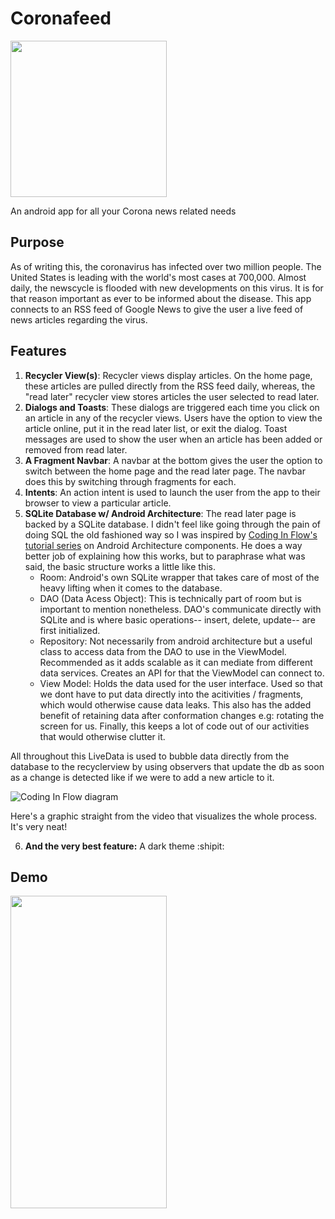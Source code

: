 # Coronafeed

<img src="https://media1.giphy.com/media/gkXSfmA8ynT59X9rr4/giphy.gif?cid=ecf05e4791af4b03f65e8622147f71e2ef433050d41d8ddd&rid=giphy.gif" width="250" height="250" />

An android app for all your Corona news related needs

## Purpose
As of writing this, the coronavirus has infected over two million people. The United States is leading with the world's most cases at 700,000. Almost daily, the newscycle is flooded with new developments on this virus. It is for that reason important as ever to be informed about the disease. This app connects to an RSS feed of Google News to give the user a live feed of news articles regarding the virus. 
## Features
1. **Recycler View(s)**: Recycler views display articles. On the home page, these articles are pulled directly from the RSS feed daily, whereas, the "read later" recycler view stores articles the user selected to read later.
2. **Dialogs and Toasts**: These dialogs are triggered each time you click on an article in any of the recycler views. Users have the option to view the article online, put it in the read later list, or exit the dialog. Toast messages are used to show the user when an article has been added or removed from read later.
3. **A Fragment Navbar**: A navbar at the bottom gives the user the option to switch between the home page and the read later page. The navbar does this by switching through fragments for each. 
4. **Intents**: An action intent is used to launch the user from the app to their browser to view a particular article.
5. **SQLite Database w/ Android Architecture**: The read later page is backed by a SQLite database. I didn't feel like going through the pain of doing SQL the old fashioned way so I was inspired by [Coding In Flow's tutorial series](https://www.youtube.com/watch?v=ARpn-1FPNE4) on Android Architecture components. He does a way better job of explaining how this works, but to paraphrase what was said, the basic structure works a little like this. 
      - Room: Android's own SQLite wrapper that takes care of most of the heavy lifting when it comes to the database.
      - DAO (Data Acess Object): This is technically part of room but is important to mention nonetheless.  DAO's communicate directly with SQLite and is where basic operations-- insert, delete, update-- are first initialized.
      - Repository: Not necessarily from android architecture but a useful class to access data from the DAO to use in the ViewModel. Recommended as it adds scalable as it can mediate from different data services. Creates an API for that the ViewModel can connect to.
      - View Model: Holds the data used for the user interface. Used so that we dont have to put data directly into the acitivities / fragments, which would otherwise cause data leaks. This also has the added benefit of retaining data after conformation changes e.g: rotating the screen for us. Finally, this keeps a lot of code out of our activities that would otherwise clutter it.

All throughout this LiveData is used to bubble data directly from the database to the recyclerview by using observers that update the db as soon as a change is detected like if we were to add a new article to it.

![Coding In Flow diagram](https://i.imgur.com/hzq9OXs.png)

Here's a graphic straight from the video that visualizes the whole process. It's very neat!

6. **And the very best feature:** A dark theme :shipit:

## Demo
<img src="https://i.imgur.com/mzD6mg9.gif" width="250" height="500" />




